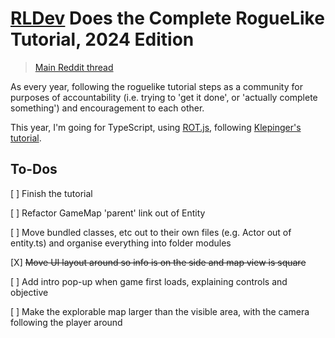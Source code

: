 # [RLDev](https://www.reddit.com/r/roguelikedev/) Does the Complete RogueLike Tutorial, 2024 Edition

> [Main Reddit thread](https://www.reddit.com/r/roguelikedev/comments/1dt8bqm/roguelikedev_does_the_complete_roguelike_tutorial/)

As every year, following the roguelike tutorial steps as a community for purposes of accountability (i.e. trying to 'get it done', or 'actually complete something') and encouragement to each other.

This year, I'm going for TypeScript, using [ROT.js](https://ondras.github.io/rot.js/hp/), following [Klepinger's tutorial](https://klepinger.dev/rotjs-tutorial/).

## To-Dos

[ ] Finish the tutorial

[ ] Refactor GameMap 'parent' link out of Entity

[ ] Move bundled classes, etc out to their own files (e.g. Actor out of entity.ts) and organise everything into folder modules

[X] ~~Move UI layout around so info is on the side and map view is square~~

[ ] Add intro pop-up when game first loads, explaining controls and objective

[ ] Make the explorable map larger than the visible area, with the camera following the player around
